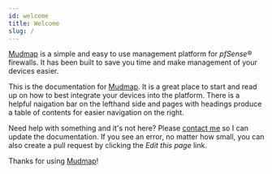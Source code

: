 ```yaml
---
id: welcome 
title: Welcome 
slug: /
---
```


[Mudmap] is a simple and easy to use management platform for *pfSense*®
firewalls. It has been built to save you time and make management of your
devices easier. 

This is the documentation for [Mudmap]. It is a great place to start and read
up on how to best integrate your devices into the platform. There is a helpful
naigation bar on the lefthand side and pages with headings produce a table of 
contents for easier navigation on the right.

Need help with something and it's not here? Please [contact me] so I can update
the documentation. If you see an error, no matter how small, you can also 
create a pull request by clicking the *Edit this page* link. 

Thanks for using [Mudmap]!


[mudmap]: https://mudmap.io/
[contact me]: https://mudmap.io/contact
